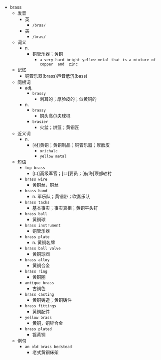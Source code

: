 - brass
  - 发音
    - 英
      - `/bræs/`
    - 美
      - `/bræs/`
  - 词义
    - n.
      - 铜管乐器；黄铜
        - `a very hard bright yellow metal that is a mixture of  copper  and  zinc `
  - 记忆
    - 铜管乐器(brass)声音低沉(bass)
  - 同根词
    - adj.
      - `brassy`
        - 刺耳的；厚脸皮的；似黄铜的
    - n.
      - `brassy`
        - 铜头高尔夫球棍
      - `brasier`
        - 火盆；烘篮；黄铜匠
  - 近义词
    - n.
      - [材]黄铜；黄铜制品；铜管乐器；厚脸皮
        - `orichalc`
        - `yellow metal`
  - 短语
    - `top brass`
      - [口]高级军官；[口]要员；[航海]顶部轴衬 
    - `brass wire`
      - 黄铜丝，铜丝 
    - `brass band`
      - n. 军乐队；黄铜带；吹奏乐队 
    - `brass tacks`
      - 基本事实；事实真相；黄铜平头钉 
    - `brass ball`
      - 黄铜球 
    - `brass instrument`
      - 铜管乐器 
    - `brass plate`
      - n. 黄铜名牌 
    - `brass ball valve`
      - 黄铜球阀 
    - `brass alloy`
      - 黄铜合金 
    - `brass ring`
      - 黄铜圈 
    - `antique brass`
      - 古铜色 
    - `brass casting`
      - 黄铜铸造；黄铜铸件 
    - `brass fittings`
      - 黄铜配件 
    - `yellow brass`
      - 黄铜，铜锌合金 
    - `brass plated`
      - 镀黄铜 
  - 例句
    - `an old brass bedstead`
      - 老式黄铜床架

